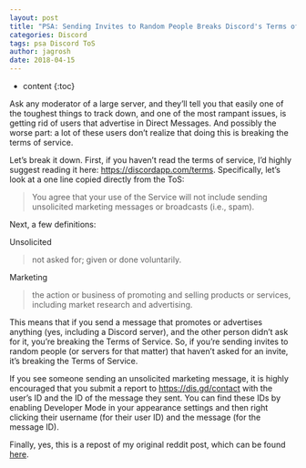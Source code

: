 ```yaml
---
layout: post
title: "PSA: Sending Invites to Random People Breaks Discord's Terms of Service"
categories: Discord
tags: psa Discord ToS
author: jagrosh
date: 2018-04-15
---
```


* content
{:toc}

Ask any moderator of a large server, and they’ll tell you that easily one of the toughest things to track down, and one of the most rampant issues, is getting rid of users that advertise in Direct Messages. And possibly the worse part: a lot of these users don’t realize that doing this is breaking the terms of service.

Let’s break it down. First, if you haven’t read the terms of service, I’d highly suggest reading it here: https://discordapp.com/terms. Specifically, let’s look at a one line copied directly from the ToS:

> You agree that your use of the Service will not include sending unsolicited marketing messages or broadcasts (i.e., spam).

Next, a few definitions:

Unsolicited

> not asked for; given or done voluntarily.

Marketing

> the action or business of promoting and selling products or services, including market research and advertising.

This means that if you send a message that promotes or advertises anything (yes, including a Discord server), and the other person didn’t ask for it, you’re breaking the Terms of Service. So, if you’re sending invites to random people (or servers for that matter) that haven’t asked for an invite, it’s breaking the Terms of Service.

If you see someone sending an unsolicited marketing message, it is highly encouraged that you submit a report to https://dis.gd/contact with the user’s ID and the ID of the message they sent. You can find these IDs by enabling Developer Mode in your appearance settings and then right clicking their username (for their user ID) and the message (for the message ID).

Finally, yes, this is a repost of my original reddit post, which can be found [here](https://www.reddit.com/r/discordapp/comments/7j3x2s/psa_sending_invites_to_random_people_breaks_the/).
